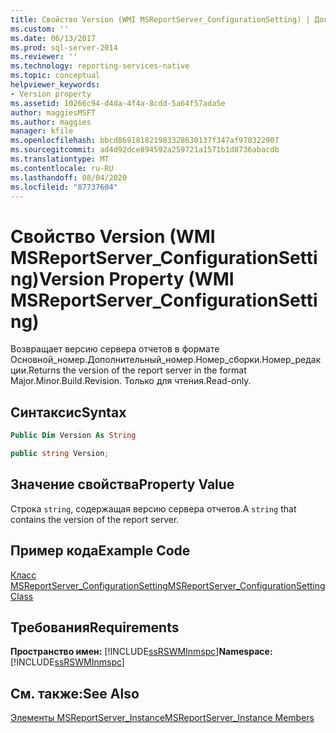 ```yaml
---
title: Свойство Version (WMI MSReportServer_ConfigurationSetting) | Документы Майкрософт
ms.custom: ''
ms.date: 06/13/2017
ms.prod: sql-server-2014
ms.reviewer: ''
ms.technology: reporting-services-native
ms.topic: conceptual
helpviewer_keywords:
- Version property
ms.assetid: 10266c94-d4da-4f4a-8cdd-5a64f57ada5e
author: maggiesMSFT
ms.author: maggies
manager: kfile
ms.openlocfilehash: bbcd869181821983328630137f347af970322907
ms.sourcegitcommit: ad4d92dce894592a259721a1571b1d8736abacdb
ms.translationtype: MT
ms.contentlocale: ru-RU
ms.lasthandoff: 08/04/2020
ms.locfileid: "87737604"
---
```

# <a name="version-property--wmi-msreportserver_configurationsetting"></a><span data-ttu-id="b2f6c-102">Свойство Version (WMI MSReportServer_ConfigurationSetting)</span><span class="sxs-lookup"><span data-stu-id="b2f6c-102">Version Property  (WMI MSReportServer_ConfigurationSetting)</span></span>
  <span data-ttu-id="b2f6c-103">Возвращает версию сервера отчетов в формате Основной_номер.Дополнительный_номер.Номер_сборки.Номер_редакции.</span><span class="sxs-lookup"><span data-stu-id="b2f6c-103">Returns the version of the report server in the format Major.Minor.Build.Revision.</span></span> <span data-ttu-id="b2f6c-104">Только для чтения.</span><span class="sxs-lookup"><span data-stu-id="b2f6c-104">Read-only.</span></span>  
  
## <a name="syntax"></a><span data-ttu-id="b2f6c-105">Синтаксис</span><span class="sxs-lookup"><span data-stu-id="b2f6c-105">Syntax</span></span>  
  
```vb  
Public Dim Version As String  
```  
  
```csharp  
public string Version;  
```  
  
## <a name="property-value"></a><span data-ttu-id="b2f6c-106">Значение свойства</span><span class="sxs-lookup"><span data-stu-id="b2f6c-106">Property Value</span></span>  
 <span data-ttu-id="b2f6c-107">Строка `string`, содержащая версию сервера отчетов.</span><span class="sxs-lookup"><span data-stu-id="b2f6c-107">A `string` that contains the version of the report server.</span></span>  
  
## <a name="example-code"></a><span data-ttu-id="b2f6c-108">Пример кода</span><span class="sxs-lookup"><span data-stu-id="b2f6c-108">Example Code</span></span>  
 [<span data-ttu-id="b2f6c-109">Класс MSReportServer_ConfigurationSetting</span><span class="sxs-lookup"><span data-stu-id="b2f6c-109">MSReportServer_ConfigurationSetting Class</span></span>](msreportserver-configurationsetting-class.md)  
  
## <a name="requirements"></a><span data-ttu-id="b2f6c-110">Требования</span><span class="sxs-lookup"><span data-stu-id="b2f6c-110">Requirements</span></span>  
 <span data-ttu-id="b2f6c-111">**Пространство имен:** [!INCLUDE[ssRSWMInmspc](../../includes/ssrswminmspc-md.md)]</span><span class="sxs-lookup"><span data-stu-id="b2f6c-111">**Namespace:** [!INCLUDE[ssRSWMInmspc](../../includes/ssrswminmspc-md.md)]</span></span>  
  
## <a name="see-also"></a><span data-ttu-id="b2f6c-112">См. также:</span><span class="sxs-lookup"><span data-stu-id="b2f6c-112">See Also</span></span>  
 [<span data-ttu-id="b2f6c-113">Элементы MSReportServer_Instance</span><span class="sxs-lookup"><span data-stu-id="b2f6c-113">MSReportServer_Instance Members</span></span>](msreportserver-instance-members.md)  
  
  
